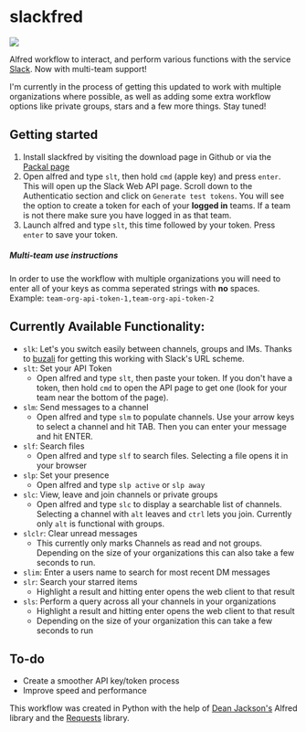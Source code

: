 slackfred
=========

![](http://i.imgur.com/Vy78c78.gif)

Alfred workflow to interact, and perform various functions with the service [Slack](http://slack.com/). Now with multi-team support!

I'm currently in the process of getting this updated to work with multiple organizations where possible, as well as adding some extra workflow options like private groups, stars and a few more things. Stay tuned!

## Getting started
1. Install slackfred by visiting the download page in Github or via the [Packal page](http://www.packal.org/workflow/slackfred)
2. Open alfred and type `slt`, then hold `cmd` (apple key) and press `enter`. This will open up the Slack Web API page. Scroll down to the Authenticatio section and click on `Generate test tokens`. You will see the option to create a token for each of your **logged in** teams. If a team is not there make sure you have logged in as that team.
3. Launch alfred and type `slt`, this time followed by your token. Press `enter` to save your token. 

##### Multi-team use instructions
In order to use the workflow with multiple organizations you will need to enter all of your keys as comma seperated strings with **no** spaces.  
Example: `team-org-api-token-1,team-org-api-token-2`

## Currently Available Functionality:
* `slk`: Let's you switch easily between channels, groups and IMs. Thanks to [buzali](https://github.com/buzali) for getting this working with Slack's URL scheme.
* `slt`: Set your API Token
  * Open alfred and type `slt`, then paste your token. If you don't have a token, then hold `cmd` to open the API page to get one (look for your team near the bottom of the page).
* `slm`: Send messages to a channel
  * Open alfred and type `slm` to populate channels. Use your arrow keys to select a channel and hit TAB. Then you can enter your message and hit ENTER.
* `slf`: Search files
  * Open alfred and type `slf` to search files. Selecting a file opens it in your browser
* `slp`: Set your presence
  * Open alfred and type `slp active` or `slp away`
* `slc`: View, leave and join channels or private groups
  * Open alfred and type `slc` to display a searchable list of channels. Selecting a channel with `alt` leaves and `ctrl` lets you join. Currently only `alt` is functional with groups.
* `slclr`: Clear unread messages
  * This currently only marks Channels as read and not groups. Depending on the size of your organizations this can also take a few seconds to run.
* `slim`: Enter a users name to search for most recent DM messages
* `slr`: Search your starred items
  * Highlight a result and hitting enter opens the web client to that result
* `sls`: Perform a query across all your channels in your organizations
  * Highlight a result and hitting enter opens the web client to that result
  * Depending on the size of your organization this can take a few seconds to run


## To-do
* Create a smoother API key/token process
* Improve speed and performance

This workflow was created in Python with the help of [Dean Jackson's](https://github.com/deanishe/alfred-workflow) Alfred  library and the [Requests](http://docs.python-requests.org/en/latest/) library.
